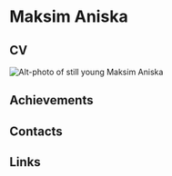 # Maksim Aniska

## CV


![Alt-photo of still young Maksim Aniska](https://avatars.githubusercontent.com/u/106627293?v=4 "No photoshop was added")


## Achievements


## Contacts


## Links